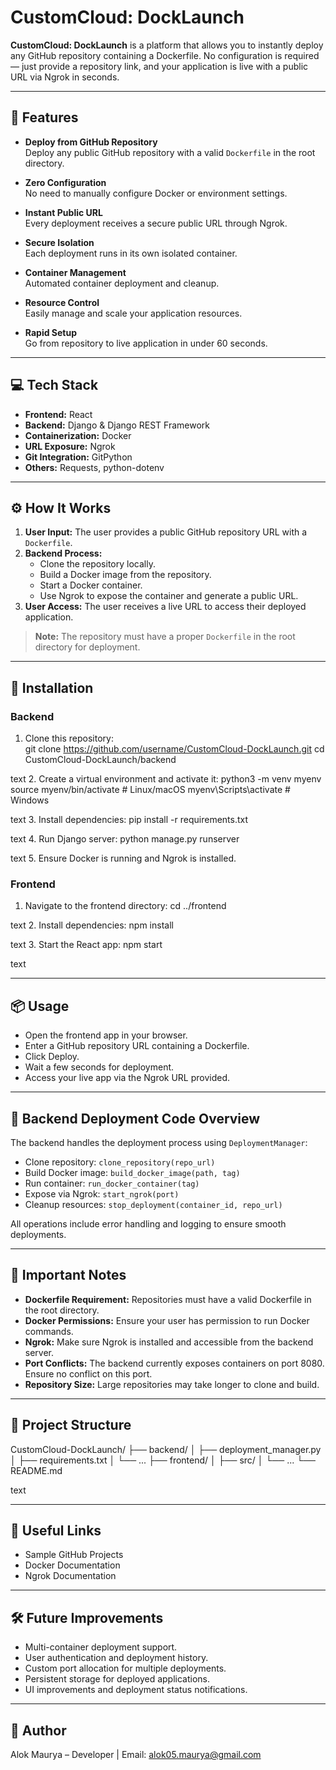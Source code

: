 # CustomCloud: DockLaunch

**CustomCloud: DockLaunch** is a platform that allows you to instantly deploy any GitHub repository containing a Dockerfile. No configuration is required — just provide a repository link, and your application is live with a public URL via Ngrok in seconds.

---

## 🚀 Features

- **Deploy from GitHub Repository**  
  Deploy any public GitHub repository with a valid `Dockerfile` in the root directory.

- **Zero Configuration**  
  No need to manually configure Docker or environment settings.

- **Instant Public URL**  
  Every deployment receives a secure public URL through Ngrok.

- **Secure Isolation**  
  Each deployment runs in its own isolated container.

- **Container Management**  
  Automated container deployment and cleanup.

- **Resource Control**  
  Easily manage and scale your application resources.

- **Rapid Setup**  
  Go from repository to live application in under 60 seconds.

---

## 💻 Tech Stack

- **Frontend:** React  
- **Backend:** Django & Django REST Framework  
- **Containerization:** Docker  
- **URL Exposure:** Ngrok  
- **Git Integration:** GitPython  
- **Others:** Requests, python-dotenv

---

## ⚙️ How It Works

1. **User Input:** The user provides a public GitHub repository URL with a `Dockerfile`.  
2. **Backend Process:**  
    - Clone the repository locally.  
    - Build a Docker image from the repository.  
    - Start a Docker container.  
    - Use Ngrok to expose the container and generate a public URL.  
3. **User Access:** The user receives a live URL to access their deployed application.

> **Note:** The repository must have a proper `Dockerfile` in the root directory for deployment.

---

## 📝 Installation

### Backend

1. Clone this repository:  
git clone https://github.com/username/CustomCloud-DockLaunch.git
cd CustomCloud-DockLaunch/backend

text
2. Create a virtual environment and activate it:
python3 -m venv myenv
source myenv/bin/activate # Linux/macOS
myenv\Scripts\activate # Windows

text
3. Install dependencies:
pip install -r requirements.txt

text
4. Run Django server:
python manage.py runserver

text
5. Ensure Docker is running and Ngrok is installed.

### Frontend

1. Navigate to the frontend directory:
cd ../frontend

text
2. Install dependencies:
npm install

text
3. Start the React app:
npm start

text

---

## 📦 Usage

- Open the frontend app in your browser.
- Enter a GitHub repository URL containing a Dockerfile.
- Click Deploy.
- Wait a few seconds for deployment.
- Access your live app via the Ngrok URL provided.

---

## 🔧 Backend Deployment Code Overview

The backend handles the deployment process using `DeploymentManager`:

- Clone repository: `clone_repository(repo_url)`
- Build Docker image: `build_docker_image(path, tag)`
- Run container: `run_docker_container(tag)`
- Expose via Ngrok: `start_ngrok(port)`
- Cleanup resources: `stop_deployment(container_id, repo_url)`

All operations include error handling and logging to ensure smooth deployments.

---

## 📌 Important Notes

- **Dockerfile Requirement:** Repositories must have a valid Dockerfile in the root directory.
- **Docker Permissions:** Ensure your user has permission to run Docker commands.
- **Ngrok:** Make sure Ngrok is installed and accessible from the backend server.
- **Port Conflicts:** The backend currently exposes containers on port 8080. Ensure no conflict on this port.
- **Repository Size:** Large repositories may take longer to clone and build.

---

## 📁 Project Structure

CustomCloud-DockLaunch/
├── backend/
│ ├── deployment_manager.py
│ ├── requirements.txt
│ └── ...
├── frontend/
│ ├── src/
│ └── ...
└── README.md

text

---

## 🔗 Useful Links

- Sample GitHub Projects
- Docker Documentation
- Ngrok Documentation

---

## 🛠 Future Improvements

- Multi-container deployment support.
- User authentication and deployment history.
- Custom port allocation for multiple deployments.
- Persistent storage for deployed applications.
- UI improvements and deployment status notifications.

---

## 👤 Author

Alok Maurya – Developer | Email: [alok05.maurya@gmail.com](alok05.maurya@gmail.com)
